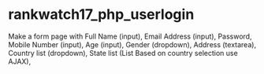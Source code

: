 # rankwatch17_php_userlogin
Make a form page with Full Name (input), Email Address (input), Password, Mobile Number (input), Age (input), Gender (dropdown), Address (textarea), Country list (dropdown), State list (List Based on country selection use AJAX),
